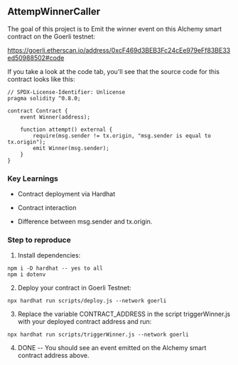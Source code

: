 ## AttempWinnerCaller

The goal of this project is to Emit the winner event on this Alchemy smart contract on the Goerli testnet: 

https://goerli.etherscan.io/address/0xcF469d3BEB3Fc24cEe979eFf83BE33ed50988502#code 

If you take a look at the code tab, you'll see that the source code for this contract looks like this:


```
// SPDX-License-Identifier: Unlicense
pragma solidity ^0.8.0;

contract Contract {
    event Winner(address);

    function attempt() external {
        require(msg.sender != tx.origin, "msg.sender is equal to tx.origin");
        emit Winner(msg.sender);
    }
}
```

### Key Learnings

- Contract deployment via Hardhat

- Contract interaction

- Difference between msg.sender and tx.origin. 


### Step to reproduce

1. Install dependencies:
```
npm i -D hardhat -- yes to all
npm i dotenv
```

2. Deploy your contract in Goerli Testnet:
```
npx hardhat run scripts/deploy.js --network goerli
```

3. Replace the variable CONTRACT_ADDRESS in the script triggerWinner.js with your deployed contract address and run:
```
npx hardhat run scripts/triggerWinner.js --network goerli
```

4. DONE -- You should see an event emitted on the Alchemy smart contract address above. 
